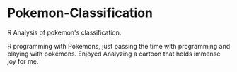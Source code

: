 # Pokemon-Classification
R Analysis of pokemon's classification. 

R programming with Pokemons, just passing the time with programming and playing with pokemons. Enjoyed Analyzing a cartoon that holds immense joy for me.
